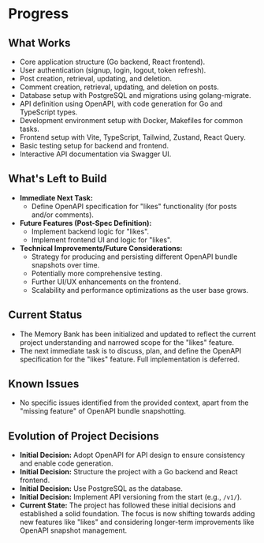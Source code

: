 # Progress

## What Works

- Core application structure (Go backend, React frontend).
- User authentication (signup, login, logout, token refresh).
- Post creation, retrieval, updating, and deletion.
- Comment creation, retrieval, updating, and deletion on posts.
- Database setup with PostgreSQL and migrations using golang-migrate.
- API definition using OpenAPI, with code generation for Go and TypeScript types.
- Development environment setup with Docker, Makefiles for common tasks.
- Frontend setup with Vite, TypeScript, Tailwind, Zustand, React Query.
- Basic testing setup for backend and frontend.
- Interactive API documentation via Swagger UI.

## What's Left to Build

- **Immediate Next Task:**
    - Define OpenAPI specification for "likes" functionality (for posts and/or comments).
- **Future Features (Post-Spec Definition):**
    - Implement backend logic for "likes".
    - Implement frontend UI and logic for "likes".
- **Technical Improvements/Future Considerations:**
    - Strategy for producing and persisting different OpenAPI bundle snapshots over time.
    - Potentially more comprehensive testing.
    - Further UI/UX enhancements on the frontend.
    - Scalability and performance optimizations as the user base grows.

## Current Status

- The Memory Bank has been initialized and updated to reflect the current project understanding and narrowed scope for the "likes" feature.
- The next immediate task is to discuss, plan, and define the OpenAPI specification for the "likes" feature. Full implementation is deferred.

## Known Issues

- No specific issues identified from the provided context, apart from the "missing feature" of OpenAPI bundle snapshotting.

## Evolution of Project Decisions

- **Initial Decision:** Adopt OpenAPI for API design to ensure consistency and enable code generation.
- **Initial Decision:** Structure the project with a Go backend and React frontend.
- **Initial Decision:** Use PostgreSQL as the database.
- **Initial Decision:** Implement API versioning from the start (e.g., `/v1/`).
- **Current State:** The project has followed these initial decisions and established a solid foundation. The focus is now shifting towards adding new features like "likes" and considering longer-term improvements like OpenAPI snapshot management.

